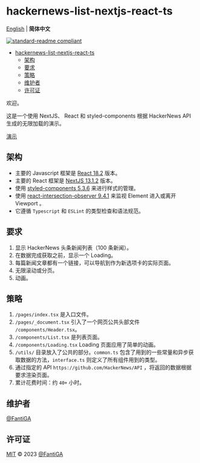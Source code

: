 # hackernews-list-nextjs-react-ts

[English](README.md) | **简体中文**

[![standard-readme compliant](https://img.shields.io/badge/standard--readme-OK-green.svg?style=flat-square)](https://github.com/RichardLitt/standard-readme)

- [hackernews-list-nextjs-react-ts](#hackernews-list-nextjs-react-ts)
  - [架构](#架构)
  - [要求](#要求)
  - [策略](#策略)
  - [维护者](#维护者)
  - [许可证](#许可证)

欢迎。

这是一个使用 NextJS、 React 和 styled-components 根据 HackerNews API 生成的无限加载的演示。

[演示](https://fantiga.github.io/hackernews-list-nextjs-react-ts/)

## 架构

  - 主要的 Javascript 框架是 [React 18.2](https://reactjs.org/) 版本。
  - 主要的 React 框架是 [NextJS 13.1.2](https://nextjs.org/) 版本。
  - 使用 [styled-components 5.3.6](https://styled-components.com/) 来进行样式的管理。
  - 使用 [react-intersection-observer 9.4.1](https://github.com/thebuilder/react-intersection-observer#readme) 来监视 Element 进入或离开 Viewport 。
  - 它遵循 `Typescript` 和 `ESLint` 的类型检查和语法规范。

## 要求

  1. 显示 HackerNews 头条新闻列表（100 条新闻）。
  2. 在数据完成获取之前，显示一个 Loading。
  3. 每篇新闻文章都有一个链接，可以导航到作为新选项卡的实际页面。
  4. 无限滚动或分页。
  5. 动画。

## 策略

  1. `/pages/index.tsx` 是入口文件。
  2. `/pages/_document.tsx` 引入了一个网页公共头部文件 `/components/Header.tsx`。
  3. `/components/List.tsx` 是列表页面。
  4. `/components/Loading.tsx` Loading 页面应用了简单的动画。
  5. `/utils/` 目录放入了公共的部分。`common.ts` 包含了用到的一些常量和异步获取数据的方法，`interface.ts` 则定义了所有组件用到的类型。
  6.  通过指定的 API `https://github.com/HackerNews/API` ，将返回的数据根据要求渲染页面。
  7.  累计花费时间：约 `40+` 小时。

## 维护者

[@FantiGA](https://github.com/FantiGA)

## 许可证

[MIT](LICENSE)  © 2023 [@FantiGA](https://github.com/FantiGA)
